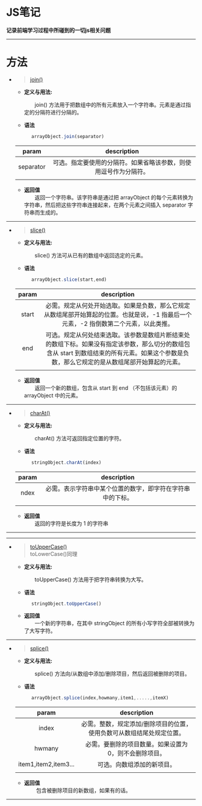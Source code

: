 # JS笔记
**记录前端学习过程中所碰到的一切js相关问题**

---
# 方法
* >[join()](http://www.w3school.com.cn/jsref/jsref_join.asp)
  * **定义与用法:**
  
    &emsp;&emsp;join() 方法用于把数组中的所有元素放入一个字符串。元素是通过指定的分隔符进行分隔的。
    
  * **语法**
  
  ```javascript
        arrayObject.join(separator)
  ```
  |   param   |                           description                            |
  | :-------: | :--------------------------------------------------------------: |
  | separator | 可选。指定要使用的分隔符。如果省略该参数，则使用逗号作为分隔符。 |
  |           |
    * **返回值**    
    &emsp;&emsp;返回一个字符串。该字符串是通过把 arrayObject 的每个元素转换为字符串，然后把这些字符串连接起来，在两个元素之间插入 separator 字符串而生成的。

---
* >[slice()](http://www.w3school.com.cn/js/jsref_slice_array.asp)
  * **定义与用法:**
  
    &emsp;&emsp;slice() 方法可从已有的数组中返回选定的元素。
    
  * **语法**
  
  ```javascript
        arrayObject.slice(start,end)
  ```
  | param |                                                                                          description                                                                                          |
  | :---: | :-------------------------------------------------------------------------------------------------------------------------------------------------------------------------------------------: |
  | start |                            必需。规定从何处开始选取。如果是负数，那么它规定从数组尾部开始算起的位置。也就是说，-1 指最后一个元素，-2 指倒数第二个元素，以此类推。                             |
  |  end  | 可选。规定从何处结束选取。该参数是数组片断结束处的数组下标。如果没有指定该参数，那么切分的数组包含从 start 到数组结束的所有元素。如果这个参数是负数，那么它规定的是从数组尾部开始算起的元素。 |
  |       |

    * **返回值**    
    &emsp;&emsp;返回一个新的数组，包含从 start 到 end （不包括该元素）的 arrayObject 中的元素。

---
* >[charAt()](http://www.w3school.com.cn/jsref/jsref_charAt.asp)
  * **定义与用法:**
  
    &emsp;&emsp;charAt() 方法可返回指定位置的字符。
    
  * **语法**
  
  ```javascript
        stringObject.charAt(index)
  ```
  | param |                        description                         |
  | :---: | :--------------------------------------------------------: |
  | ndex  | 必需。表示字符串中某个位置的数字，即字符在字符串中的下标。 |
  |       |

    * **返回值**    
    &emsp;&emsp;返回的字符是长度为 1 的字符串

---

---
* >[toUpperCase()](http://www.w3school.com.cn/jsref/jsref_toUpperCase.asp)
  ><br>toLowerCase()同理
  * **定义与用法:**
  
    &emsp;&emsp;toUpperCase() 方法用于把字符串转换为大写。
    
  * **语法**
  
  ```javascript
        stringObject.toUpperCase()
  ```


    * **返回值**    
    &emsp;&emsp;一个新的字符串，在其中 stringObject 的所有小写字符全部被转换为了大写字符。

---

* >[splice()](http://www.w3school.com.cn/jsref/jsref_splice.asp)
  * **定义与用法:**
  
    &emsp;&emsp;splice() 方法向/从数组中添加/删除项目，然后返回被删除的项目。
    
  * **语法**
  
  ```javascript
        arrayObject.splice(index,howmany,item1,.....,itemX)
  ```
  |        param         |                              description                              |
  | :------------------: | :-------------------------------------------------------------------: |
  |        index         | 必需。整数，规定添加/删除项目的位置，使用负数可从数组结尾处规定位置。 |
  |        hwmany        |        必需。要删除的项目数量。如果设置为 0，则不会删除项目。         |
  | item1,item2,item3... |                      可选。向数组添加的新项目。                       |
  |  |
    * **返回值**    
    &emsp;&emsp;	包含被删除项目的新数组，如果有的话。

---